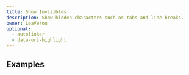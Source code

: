 ```yaml
---
title: Show Invisibles
description: Show hidden characters such as tabs and line breaks.
owner: LeaVerou
optional:
  - autolinker
  - data-uri-highlight
---
```


<section>

# Examples

<pre data-src="./prism-show-invisibles.js"></pre>

<pre data-src="./prism-show-invisibles.css"></pre>

<pre data-src="./index.html"></pre>

</section>
